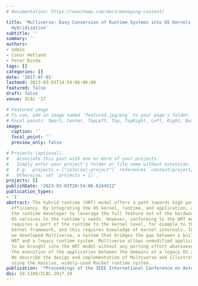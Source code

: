 ```yaml
---
# Documentation: https://wowchemy.com/docs/managing-content/

title: 'Multiverse: Easy Conversion of Runtime Systems into OS Kernels via Automatic
  Hybridization'
subtitle: ''
summary: ''
authors:
- admin
- Conor Hetland
- Peter Dinda
tags: []
categories: []
date: '2017-07-01'
lastmod: 2023-03-03T14:54:06-06:00
featured: false
draft: false
venue: ICAC '17

# Featured image
# To use, add an image named `featured.jpg/png` to your page's folder.
# Focal points: Smart, Center, TopLeft, Top, TopRight, Left, Right, BottomLeft, Bottom, BottomRight.
image:
  caption: ''
  focal_point: ''
  preview_only: false

# Projects (optional).
#   Associate this post with one or more of your projects.
#   Simply enter your project's folder or file name without extension.
#   E.g. `projects = ["internal-project"]` references `content/project/deep-learning/index.md`.
#   Otherwise, set `projects = []`.
projects: []
publishDate: '2023-03-03T20:54:06.624451Z'
publication_types:
- '1'
abstract: The hybrid runtime (HRT) model offers a path towards high performance and
  efficiency. By integrating the OS kernel, runtime, and application, an HRT allows
  the runtime developer to leverage the full feature set of the hardware and specialize
  OS services to the runtime's needs. However, conforming to the HRT model currently
  requires a port of the runtime to the kernel level, for example to the Nautilus
  kernel framework, and this requires knowledge of kernel internals. In response,
  we developed Multiverse, a system that bridges the gap between a built-from-scratch
  HRT and a legacy runtime system. Multiverse allows unmodified applications and runtimes
  to be brought into the HRT model without any porting effort whatsoever by splitting
  the execution of the application between the domains of a legacy OS and an HRT environment.
  We describe the design and implementation of Multiverse and illustrate its capabilities
  using the massive, widely-used Racket runtime system.
publication: '*Proceedings of the IEEE International Conference on Autonomic Computing*'
doi: 10.1109/ICAC.2017.24
---
```

